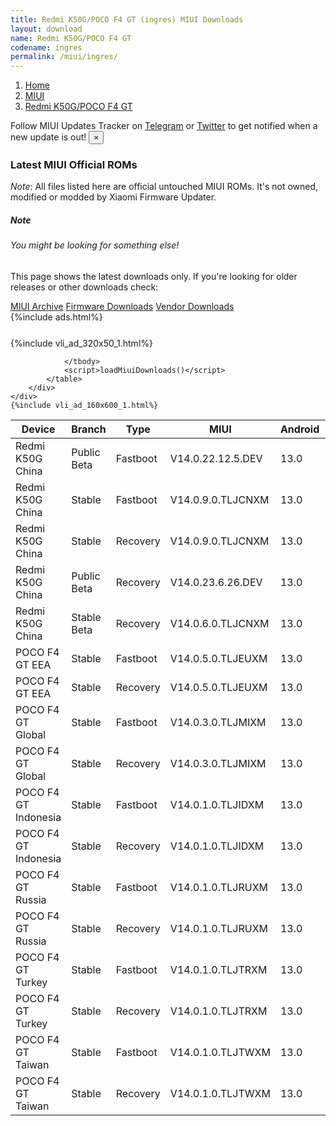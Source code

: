 ```yaml
---
title: Redmi K50G/POCO F4 GT (ingres) MIUI Downloads
layout: download
name: Redmi K50G/POCO F4 GT
codename: ingres
permalink: /miui/ingres/
---
```

<nav aria-label="breadcrumb">
    <ol class="breadcrumb">
        <li class="breadcrumb-item"><a href="/">Home</a></li>
        <li class="breadcrumb-item"><a href="/miui/">MIUI</a></li>
        <li class="breadcrumb-item active" aria-current="page"><a href="/miui/ingres/">Redmi K50G/POCO F4 GT</a></li>
    </ol>
</nav>
<div class="alert alert-primary alert-dismissible fade show" role="alert">
    Follow MIUI Updates Tracker on <a href="https://t.me/MIUIUpdatesTracker" class="alert-link">Telegram</a>
     or <a href="https://twitter.com/MiFwUpdater" class="alert-link">Twitter</a> to get notified when a new update is out!
    <button type="button" class="close" data-dismiss="alert" aria-label="Close">
        <span aria-hidden="true">&times;</span>
    </button>
</div>

### Latest MIUI Official ROMs
*Note*: All files listed here are official untouched MIUI ROMs. It's not owned, modified or modded by Xiaomi Firmware Updater.
<div class="card">
  <div class="card-body">
    <h5 class="card-title">Note</h5>
    <h6 class="card-subtitle mb-2 text-muted">You might be looking for something else!</h6>
    <p class="card-text">This page shows the latest downloads only.
     If you're looking for older releases or other downloads check:</p>
    <a href="/archive/miui/ingres/" class="card-link">MIUI Archive</a>
    <a href="/firmware/ingres/" class="card-link">Firmware Downloads</a>
    <a href="/vendor/ingres/" class="card-link">Vendor Downloads</a>
  </div>
</div>
{%include ads.html%}
<div class="row justify-content-center">
    <div class="col-10">
        <div class="table-responsive-md" style="margin-top: 25px;">
            {%include vli_ad_320x50_1.html%}
            <table id="miui" class="display dt-responsive nowrap compact table table-striped table-hover table-sm">
                <thead class="thead-dark">
                    <tr>
                        <th data-ref="device">Device</th>
                        <th data-ref="branch">Branch</th>
                        <th data-ref="type">Type</th>
                        <th data-ref="miui">MIUI</th>
                        <th data-ref="android">Android</th>
                        <th data-ref="size">Size</th>
                        <th data-ref="size">Date</th>
                        <th data-ref="link">Link</th>
                    </tr>
                </thead>
                <tbody>
                <tr><td>Redmi K50G China</td><td>Public Beta</td><td>Fastboot</td><td>V14.0.22.12.5.DEV</td><td>13.0</td><td>6.4 GB</td><td>2022-12-05</td><td><a href="/miui/ingres/public beta/V14.0.22.12.5.DEV/">Download</a></td></tr>
<tr><td>Redmi K50G China</td><td>Stable</td><td>Fastboot</td><td>V14.0.9.0.TLJCNXM</td><td>13.0</td><td>7.1 GB</td><td>2023-03-23</td><td><a href="/miui/ingres/stable/V14.0.9.0.TLJCNXM/">Download</a></td></tr>
<tr><td>Redmi K50G China</td><td>Stable</td><td>Recovery</td><td>V14.0.9.0.TLJCNXM</td><td>13.0</td><td>5.8 GB</td><td>2023-04-03</td><td><a href="/miui/ingres/stable/V14.0.9.0.TLJCNXM/">Download</a></td></tr>
<tr><td>Redmi K50G China</td><td>Public Beta</td><td>Recovery</td><td>V14.0.23.6.26.DEV</td><td>13.0</td><td>5.8 GB</td><td>2023-06-30</td><td><a href="/miui/ingres/public beta/V14.0.23.6.26.DEV/">Download</a></td></tr>
<tr><td>Redmi K50G China</td><td>Stable Beta</td><td>Recovery</td><td>V14.0.6.0.TLJCNXM</td><td>13.0</td><td>5.8 GB</td><td>2022-12-31</td><td><a href="/miui/ingres/stable beta/V14.0.6.0.TLJCNXM/">Download</a></td></tr>
<tr><td>POCO F4 GT EEA</td><td>Stable</td><td>Fastboot</td><td>V14.0.5.0.TLJEUXM</td><td>13.0</td><td>6.2 GB</td><td>2023-02-28</td><td><a href="/miui/ingres/stable/V14.0.5.0.TLJEUXM/">Download</a></td></tr>
<tr><td>POCO F4 GT EEA</td><td>Stable</td><td>Recovery</td><td>V14.0.5.0.TLJEUXM</td><td>13.0</td><td>4.8 GB</td><td>2023-03-09</td><td><a href="/miui/ingres/stable/V14.0.5.0.TLJEUXM/">Download</a></td></tr>
<tr><td>POCO F4 GT Global</td><td>Stable</td><td>Fastboot</td><td>V14.0.3.0.TLJMIXM</td><td>13.0</td><td>6.6 GB</td><td>2023-06-02</td><td><a href="/miui/ingres/stable/V14.0.3.0.TLJMIXM/">Download</a></td></tr>
<tr><td>POCO F4 GT Global</td><td>Stable</td><td>Recovery</td><td>V14.0.3.0.TLJMIXM</td><td>13.0</td><td>4.8 GB</td><td>2023-06-09</td><td><a href="/miui/ingres/stable/V14.0.3.0.TLJMIXM/">Download</a></td></tr>
<tr><td>POCO F4 GT Indonesia</td><td>Stable</td><td>Fastboot</td><td>V14.0.1.0.TLJIDXM</td><td>13.0</td><td>6.3 GB</td><td>2023-02-21</td><td><a href="/miui/ingres/stable/V14.0.1.0.TLJIDXM/">Download</a></td></tr>
<tr><td>POCO F4 GT Indonesia</td><td>Stable</td><td>Recovery</td><td>V14.0.1.0.TLJIDXM</td><td>13.0</td><td>4.7 GB</td><td>2023-02-28</td><td><a href="/miui/ingres/stable/V14.0.1.0.TLJIDXM/">Download</a></td></tr>
<tr><td>POCO F4 GT Russia</td><td>Stable</td><td>Fastboot</td><td>V14.0.1.0.TLJRUXM</td><td>13.0</td><td>6.1 GB</td><td>2023-01-26</td><td><a href="/miui/ingres/stable/V14.0.1.0.TLJRUXM/">Download</a></td></tr>
<tr><td>POCO F4 GT Russia</td><td>Stable</td><td>Recovery</td><td>V14.0.1.0.TLJRUXM</td><td>13.0</td><td>4.7 GB</td><td>2023-02-08</td><td><a href="/miui/ingres/stable/V14.0.1.0.TLJRUXM/">Download</a></td></tr>
<tr><td>POCO F4 GT Turkey</td><td>Stable</td><td>Fastboot</td><td>V14.0.1.0.TLJTRXM</td><td>13.0</td><td>6.0 GB</td><td>2023-02-14</td><td><a href="/miui/ingres/stable/V14.0.1.0.TLJTRXM/">Download</a></td></tr>
<tr><td>POCO F4 GT Turkey</td><td>Stable</td><td>Recovery</td><td>V14.0.1.0.TLJTRXM</td><td>13.0</td><td>4.7 GB</td><td>2023-02-22</td><td><a href="/miui/ingres/stable/V14.0.1.0.TLJTRXM/">Download</a></td></tr>
<tr><td>POCO F4 GT Taiwan</td><td>Stable</td><td>Fastboot</td><td>V14.0.1.0.TLJTWXM</td><td>13.0</td><td>5.5 GB</td><td>2023-01-25</td><td><a href="/miui/ingres/stable/V14.0.1.0.TLJTWXM/">Download</a></td></tr>
<tr><td>POCO F4 GT Taiwan</td><td>Stable</td><td>Recovery</td><td>V14.0.1.0.TLJTWXM</td><td>13.0</td><td>4.6 GB</td><td>2023-02-08</td><td><a href="/miui/ingres/stable/V14.0.1.0.TLJTWXM/">Download</a></td></tr>

                </tbody>
                <script>loadMiuiDownloads()</script>
            </table>
        </div>
    </div>
    {%include vli_ad_160x600_1.html%}
</div>
